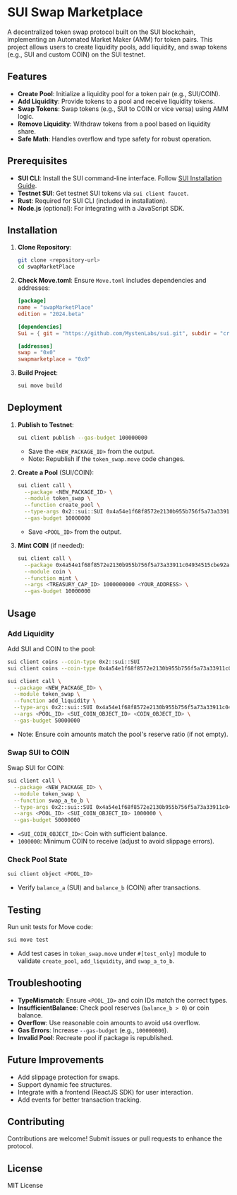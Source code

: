 # SUI Swap Marketplace

A decentralized token swap protocol built on the SUI blockchain, implementing an Automated Market Maker (AMM) for token pairs. This project allows users to create liquidity pools, add liquidity, and swap tokens (e.g., SUI and custom COIN) on the SUI testnet.

## Features
- **Create Pool**: Initialize a liquidity pool for a token pair (e.g., SUI/COIN).
- **Add Liquidity**: Provide tokens to a pool and receive liquidity tokens.
- **Swap Tokens**: Swap tokens (e.g., SUI to COIN or vice versa) using AMM logic.
- **Remove Liquidity**: Withdraw tokens from a pool based on liquidity share.
- **Safe Math**: Handles overflow and type safety for robust operation.

## Prerequisites
- **SUI CLI**: Install the SUI command-line interface. Follow [SUI Installation Guide](https://docs.sui.io/guides/developer/getting-started/sui-install).
- **Testnet SUI**: Get testnet SUI tokens via `sui client faucet`.
- **Rust**: Required for SUI CLI (included in installation).
- **Node.js** (optional): For integrating with a JavaScript SDK.

## Installation
1. **Clone Repository**:
   ```bash
   git clone <repository-url>
   cd swapMarketPlace
   ```
2. **Check Move.toml**:
   Ensure `Move.toml` includes dependencies and addresses:
   ```toml
   [package]
   name = "swapMarketPlace"
   edition = "2024.beta"

   [dependencies]
   Sui = { git = "https://github.com/MystenLabs/sui.git", subdir = "crates/sui-framework/packages/sui-framework", rev = "framework/testnet" }

   [addresses]
   swap = "0x0"
   swapmarketplace = "0x0"
   ```

3. **Build Project**:
   ```bash
   sui move build
   ```

## Deployment
1. **Publish to Testnet**:
   ```bash
   sui client publish --gas-budget 100000000
   ```
   - Save the `<NEW_PACKAGE_ID>` from the output.
   - Note: Republish if the `token_swap.move` code changes.

2. **Create a Pool** (SUI/COIN):
   ```bash
   sui client call \
     --package <NEW_PACKAGE_ID> \
     --module token_swap \
     --function create_pool \
     --type-args 0x2::sui::SUI 0x4a54e1f68f8572e2130b955b756f5a73a33911c04934515cbe92a19e643f04c5::coin::COIN \
     --gas-budget 10000000
   ```
   - Save `<POOL_ID>` from the output.

3. **Mint COIN** (if needed):
   ```bash
   sui client call \
     --package 0x4a54e1f68f8572e2130b955b756f5a73a33911c04934515cbe92a19e643f04c5 \
     --module coin \
     --function mint \
     --args <TREASURY_CAP_ID> 1000000000 <YOUR_ADDRESS> \
     --gas-budget 10000000
   ```

## Usage
### Add Liquidity
Add SUI and COIN to the pool:
```bash
sui client coins --coin-type 0x2::sui::SUI
sui client coins --coin-type 0x4a54e1f68f8572e2130b955b756f5a73a33911c04934515cbe92a19e643f04c5::coin::COIN
```
```bash
sui client call \
  --package <NEW_PACKAGE_ID> \
  --module token_swap \
  --function add_liquidity \
  --type-args 0x2::sui::SUI 0x4a54e1f68f8572e2130b955b756f5a73a33911c04934515cbe92a19e643f04c5::coin::COIN \
  --args <POOL_ID> <SUI_COIN_OBJECT_ID> <COIN_OBJECT_ID> \
  --gas-budget 50000000
```
- Note: Ensure coin amounts match the pool's reserve ratio (if not empty).

### Swap SUI to COIN
Swap SUI for COIN:
```bash
sui client call \
  --package <NEW_PACKAGE_ID> \
  --module token_swap \
  --function swap_a_to_b \
  --type-args 0x2::sui::SUI 0x4a54e1f68f8572e2130b955b756f5a73a33911c04934515cbe92a19e643f04c5::coin::COIN \
  --args <POOL_ID> <SUI_COIN_OBJECT_ID> 1000000 \
  --gas-budget 50000000
```
- `<SUI_COIN_OBJECT_ID>`: Coin with sufficient balance.
- `1000000`: Minimum COIN to receive (adjust to avoid slippage errors).

### Check Pool State
```bash
sui client object <POOL_ID>
```
- Verify `balance_a` (SUI) and `balance_b` (COIN) after transactions.

## Testing
Run unit tests for Move code:
```bash
sui move test
```
- Add test cases in `token_swap.move` under `#[test_only]` module to validate `create_pool`, `add_liquidity`, and `swap_a_to_b`.

## Troubleshooting
- **TypeMismatch**: Ensure `<POOL_ID>` and coin IDs match the correct types.
- **InsufficientBalance**: Check pool reserves (`balance_b > 0`) or coin balance.
- **Overflow**: Use reasonable coin amounts to avoid `u64` overflow.
- **Gas Errors**: Increase `--gas-budget` (e.g., `100000000`).
- **Invalid Pool**: Recreate pool if package is republished.

## Future Improvements
- Add slippage protection for swaps.
- Support dynamic fee structures.
- Integrate with a frontend (ReactJS SDK) for user interaction.
- Add events for better transaction tracking.

## Contributing
Contributions are welcome! Submit issues or pull requests to enhance the protocol.

## License
MIT License